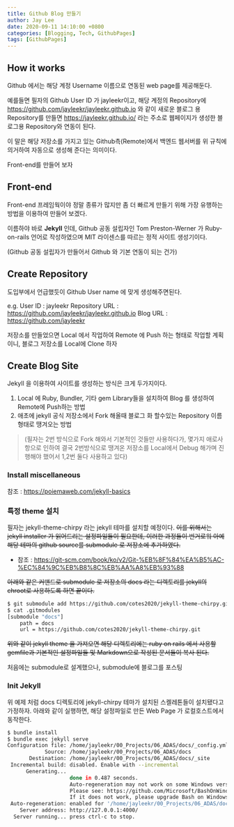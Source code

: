 ```yaml
---
title: Github Blog 만들기 
author: Jay Lee
date: 2020-09-11 14:10:00 +0800
categories: [Blogging, Tech, GithubPages]
tags: [GithubPages]
---
```


## How it works
Github 에서는 해당 계정 Username 이름으로 연동된 web page를 제공해둔다.

예를들면 필자의 Github User ID 가 jayleekr이고,
해당 계정의 Repository에 https://github.com/jayleekr/jayleekr.github.io 와 같이 새로운 블로그 용 Repository를 만들면
https://jayleekr.github.io/ 라는 주소로 웹페이지가 생성한 블로그용 Repository와 연동이 된다.

이 말은 해당 저장소를 가지고 있는 Github측(Remote)에서 백엔드 웹서버를 위 규칙에 의거하여 자동으로 생성해 준다는 의미이다. 

Front-end를 만들어 보자

## Front-end

Front-end 프레임웍이야 정말 종류가 많지만 좀 더 빠르게 만들기 위해 가장 유행하는 방법을 이용하여 만들어 보겠다.

이름하야 바로 **Jekyll** 인데, Github 공동 설립자인 Tom Preston-Werner 가 Ruby-on-rails 언어로 작성하였으며 MIT 라이센스를 따르는 정적 사이트 생성기이다.

(Github 공동 설립자가 만들어서 Github 와 기본 연동이 되는 건가)

## Create Repository 

도입부에서 언급했듯이 Github User name 에 맞게 생성해주면된다.

e.g.
User ID : jayleekr
Repository URL : https://github.com/jayleekr/jayleekr.github.io
Blog URL : https://github.com/jayleekr

저장소를 만들었으면 Local 에서 작업하여 Remote 에 Push 하는 형태로 작업할 계획이니, 블로그 저장소를 Local에 Clone 하자 

## Create Blog Site

Jekyll 을 이용하여 사이트를 생성하는 방식은 크게 두가지이다.
1. Local 에 Ruby, Bundler, 기타 gem Library들을 설치하여 Blog 를 생성하여 Remote에 Push하는 방법  
2. 애초에 jekyll 공식 저장소에서 Fork 해올때 블로그 화 할수있는 Repository 이름 형태로 땡겨오는 방법

> (필자는 2번 방식으로 Fork 해와서 기본적인 것들만 사용하다가, 
몇가지 애로사항으로 인하여 결국 2번방식으로 땡겨온 저장소를 Local에서 Debug 해가며 진행해야 했어서 1,2번 둘다 사용하고 있다)

### Install miscellaneous 

참조 : https://poiemaweb.com/jekyll-basics

### 특정 theme 설치
필자는 jekyll-theme-chirpy 라는 jekyll 테마를 설치할 예정이다.
~~이를 위해서는 jekyll installer 가 읽어드리는 설정파일들이 필요한데, 이러한 과정들이 번거로워 아예 해당 테마의 github source를 submodule 로 저장소에 추가하였다.~~
* 참조 : https://git-scm.com/book/ko/v2/Git-%EB%8F%84%EA%B5%AC-%EC%84%9C%EB%B8%8C%EB%AA%A8%EB%93%88

~~아래와 같은 커맨드로 submodule 로 저장소의 docs 라는 디렉토리를 jekyll의 chroot로 사용하도록 하면 끝이다.~~
```sh
$ git submodule add https://github.com/cotes2020/jekyll-theme-chirpy.git docs
$ cat .gitmodules
[submodule "docs"]
	path = docs
	url = https://github.com/cotes2020/jekyll-theme-chirpy.git
```
~~위와 같이 jekyll theme 을 가져오면 해당 디렉토리에는 ruby on rails 에서 사용할 gemfile과 기본적인 설정파일들 및 Markdown으로 작성된 문서들이 복사 된다.~~

처음에는 submodule로 설계했으나, submodule에 블로그를 포스팅

### Init Jekyll
위 예제 처럼 docs 디렉토리에 jekyll-chirpy 테마가 설치된 스켈레톤들이 설치됐다고 가정하자.
아래와 같이 실행하면, 해당 설정파일로 만든 Web Page 가 로컬호스트에서 동작한다.
```sh
$ bundle install
$ bundle exec jekyll serve
Configuration file: /home/jayleekr/00_Projects/06_ADAS/docs/_config.yml
            Source: /home/jayleekr/00_Projects/06_ADAS/docs
       Destination: /home/jayleekr/00_Projects/06_ADAS/docs/_site
 Incremental build: disabled. Enable with --incremental
      Generating... 
                    done in 0.487 seconds.
                    Auto-regeneration may not work on some Windows versions.
                    Please see: https://github.com/Microsoft/BashOnWindows/issues/216
                    If it does not work, please upgrade Bash on Windows or run Jekyll with --no-watch.
 Auto-regeneration: enabled for '/home/jayleekr/00_Projects/06_ADAS/docs'
    Server address: http://127.0.0.1:4000/
  Server running... press ctrl-c to stop. 
```
